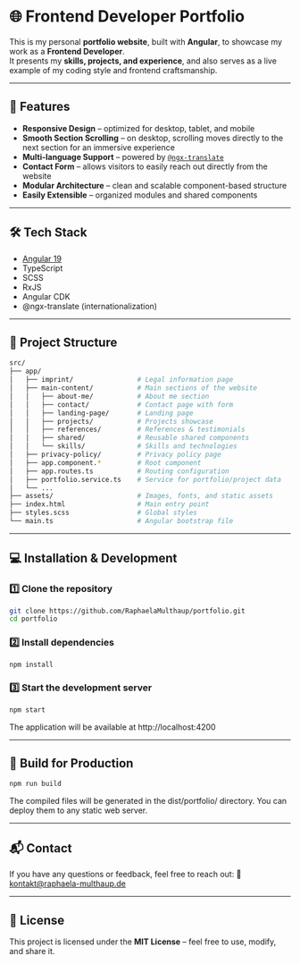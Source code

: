 # 🌐 Frontend Developer Portfolio

This is my personal **portfolio website**, built with **Angular**, to showcase my work as a **Frontend Developer**.  
It presents my **skills, projects, and experience**, and also serves as a live example of my coding style and frontend craftsmanship.

---

## 🚀 Features

- **Responsive Design** – optimized for desktop, tablet, and mobile 
- **Smooth Section Scrolling** – on desktop, scrolling moves directly to the next section for an immersive experience  
- **Multi-language Support** – powered by [`@ngx-translate`](https://github.com/ngx-translate/core)  
- **Contact Form** – allows visitors to easily reach out directly from the website  
- **Modular Architecture** – clean and scalable component-based structure  
- **Easily Extensible** – organized modules and shared components  

---

## 🛠️ Tech Stack

- [Angular 19](https://angular.dev/)
- TypeScript
- SCSS
- RxJS
- Angular CDK
- @ngx-translate (internationalization)

---

## 📁 Project Structure

```bash
src/
├── app/
│   ├── imprint/                # Legal information page
│   ├── main-content/           # Main sections of the website
│   │   ├── about-me/           # About me section
│   │   ├── contact/            # Contact page with form
│   │   ├── landing-page/       # Landing page
│   │   ├── projects/           # Projects showcase
│   │   ├── references/         # References & testimonials
│   │   ├── shared/             # Reusable shared components
│   │   └── skills/             # Skills and technologies
│   ├── privacy-policy/         # Privacy policy page
│   ├── app.component.*         # Root component
│   ├── app.routes.ts           # Routing configuration
│   ├── portfolio.service.ts    # Service for portfolio/project data
│   └── ...
├── assets/                     # Images, fonts, and static assets
├── index.html                  # Main entry point
├── styles.scss                 # Global styles
└── main.ts                     # Angular bootstrap file
```

---

## 💻 Installation & Development

### 1️⃣ Clone the repository

```bash
git clone https://github.com/RaphaelaMulthaup/portfolio.git
cd portfolio
```

### 2️⃣ Install dependencies

```bash
npm install
```

### 3️⃣ Start the development server

```bash
npm start
```

The application will be available at http://localhost:4200

---

## 🧱 Build for Production

```bash
npm run build
```

The compiled files will be generated in the dist/portfolio/ directory.
You can deploy them to any static web server.

---

## 📬 Contact

If you have any questions or feedback, feel free to reach out:
📧 kontakt@raphaela-multhaup.de

---

## 📝 License

This project is licensed under the **MIT License** – feel free to use, modify, and share it.